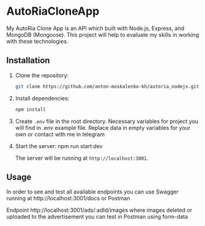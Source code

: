 # AutoRiaCloneApp

My AutoRia Clone App is an API which built with Node.js, Express, and MongoDB (Mongoose). This project will help to evaluate my skills in working with these technologies. 

## Installation

1. Clone the repository:
    ```bash
    git clone https://github.com/anton-moskalenko-kh/autoria_nodejs.git
    ```

2. Install dependencies:
    ```bash
    npm install
    ```

3. Create `.env` file in the root directory. Necessary variables for project you will find in .env example file. Replace data in empty variables for your own or contact with me in telegram
   

4. Start the server:
    npm run start:dev

   The server will be running at `http://localhost:3001`.

## Usage

In order to see and test all available endpoints you can use Swagger running at http://localhost:3001/docs or Postman

Endpoint http://localhost:3001/ads/:adId/images where images deleted or uploaded to the advertisement you can test in Postman using form-data




